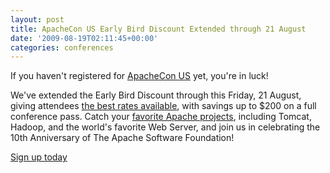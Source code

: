 ```yaml
---
layout: post
title: ApacheCon US Early Bird Discount Extended through 21 August
date: '2009-08-19T02:11:45+00:00'
categories: conferences
---
```

<p>If you haven't registered for <a title="ApacheCon US 2009" href="http://www.us.apachecon.com/">ApacheCon US</a> yet, you're in luck!</p><p>We've
extended the Early Bird Discount through this Friday, 21 August, giving
attendees <a href="http://www.us.apachecon.com/c/acus2009/about" title="ApacheCon registration details">the best rates available</a>, with savings up to $200 on a full
conference pass. Catch your <a href="http://www.us.apachecon.com/c/acus2009/schedule" title="ApacheCon schedule">favorite Apache projects</a>, including Tomcat,
Hadoop, and the world's favorite Web Server, and join us in celebrating
the 10th Anniversary of The Apache Software Foundation!</p><a title="ApacheCon registration" href="http://guest.cvent.com/EVENTS/Info/Summary.aspx?e=440d29a5-1f93-4995-be43-1d34d6f25dd5">Sign up today</a>
